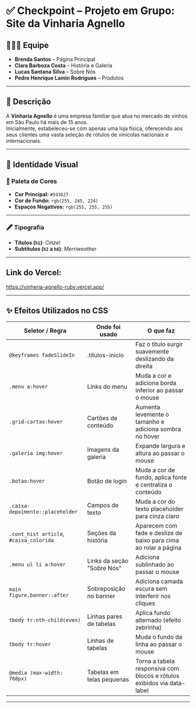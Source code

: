 # ✅ Checkpoint – Projeto em Grupo: **Site da Vinharia Agnello**

## 👩🏻‍💻 Equipe

- **Brenda Santos** – Página Principal  
- **Clara Barboza Costa** – História e Galeria  
- **Lucas Santana Silva** – Sobre Nós  
- **Pedro Henrique Lamin Rodrigues** – Produtos  

---

## 🧠 Descrição

A **Vinharia Agnello** é uma empresa familiar que atua no mercado de vinhos em São Paulo há mais de 15 anos.  
Inicialmente, estabeleceu-se com apenas uma loja física, oferecendo aos seus clientes uma vasta seleção de rótulos de vinícolas nacionais e internacionais.

---

## 📕 Identidade Visual

### 🎨 Paleta de Cores

- **Cor Principal:** `#593627`  
- **Cor de Fundo:** `rgb(255, 245, 224)`  
- **Espaços Negativos:** `rgb(255, 255, 255)`

---

### 🖋 Tipografia

- **Títulos (`h1`)**: *Cinzel*  
- **Subtítulos (`h2` a `h6`)**: *Merriweather*

---

## Link do Vercel: 

https://vinheria-agnello-ruby.vercel.app/

---

## ✨ Efeitos Utilizados no CSS

| Seletor / Regra                   | Onde foi usado                                     | O que faz                                                                 |
|----------------------------------|----------------------------------------------------|---------------------------------------------------------------------------|
| `@keyframes fadeSlideIn`        | .titulos-inicio                                    | Faz o título surgir suavemente deslizando da direita                      |
| `.menu a:hover`                 | Links do menu                                      | Muda a cor e adiciona borda inferior ao passar o mouse                   |
| `.grid-cartao:hover`           | Cartões de conteúdo                                | Aumenta levemente o tamanho e adiciona sombra no hover                   |
| `.galeria img:hover`           | Imagens da galeria                                 | Expande largura e altura ao passar o mouse                               |
| `.botao:hover`                 | Botão de login                                     | Muda a cor de fundo, aplica fonte e centraliza o conteúdo                |
| `.caixa-depoimento::placeholder`| Campos de texto                                    | Muda a cor do texto placeholder para cinza claro                         |
| `.cont_hist article`, `#caixa_colorida` | Seções da história                         | Aparecem com fade e deslize de baixo para cima ao rolar a página         |
| `.menu ul li a:hover`          | Links da seção "Sobre Nós"                         | Adiciona sublinhado ao passar o mouse                                    |
| `main figure.banner::after`    | Sobreposição no banner                             | Adiciona camada escura sem interferir nos cliques                        |
| `tbody tr:nth-child(even)`     | Linhas pares de tabelas                            | Aplica fundo alternado (efeito zebrinha)                                 |
| `tbody tr:hover`               | Linhas de tabelas                                  | Muda o fundo da linha ao passar o mouse                                  |
| `@media (max-width: 768px)`    | Tabelas em telas pequenas                          | Torna a tabela responsiva com blocos e rótulos exibidos via data-label|

---


